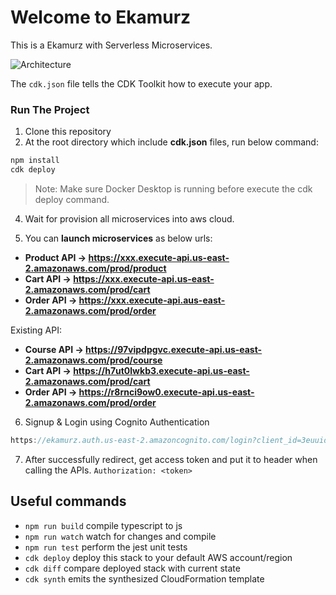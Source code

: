 # Welcome to Ekamurz

This is a Ekamurz with Serverless Microservices.

![Architecture](https://raw.githubusercontent.com/aalviian/ekamurz/develop/Serverless%20Microservice.png)

The `cdk.json` file tells the CDK Toolkit how to execute your app.

### Run The Project
1. Clone this repository
2. At the root directory which include **cdk.json** files, run below command:
```csharp
npm install
cdk deploy
```
>Note: Make sure Docker Desktop is running before execute the cdk deploy command.

4. Wait for provision all microservices into aws cloud.

5. You can **launch microservices** as below urls:

* **Product API -> https://xxx.execute-api.us-east-2.amazonaws.com/prod/product**
* **Cart API -> https://xxx.execute-api.us-east-2.amazonaws.com/prod/cart**
* **Order API -> https://xxx.execute-api.aus-east-2.amazonaws.com/prod/order**

Existing API:
* **Course API -> https://97vipdpgvc.execute-api.us-east-2.amazonaws.com/prod/course**
* **Cart API -> https://h7ut0lwkb3.execute-api.us-east-2.amazonaws.com/prod/cart**
* **Order API -> https://r8rnci9ow0.execute-api.us-east-2.amazonaws.com/prod/order**

6. Signup & Login using Cognito Authentication
```csharp
https://ekamurz.auth.us-east-2.amazoncognito.com/login?client_id=3euuidrcvrkboct8b7ofqe7ss6&response_type=token&scope=email+openid+phone&redirect_uri=https%3A%2F%2Fekamurz-app%2Fcallback
```

7. After successfully redirect, get access token and put it to header when calling the APIs.
`Authorization: <token>`

## Useful commands

* `npm run build`   compile typescript to js
* `npm run watch`   watch for changes and compile
* `npm run test`    perform the jest unit tests
* `cdk deploy`      deploy this stack to your default AWS account/region
* `cdk diff`        compare deployed stack with current state
* `cdk synth`       emits the synthesized CloudFormation template
